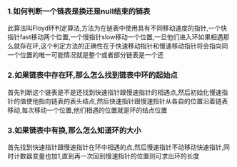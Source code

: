 ### 1.如何判断一个链表是换还是null结束的链表
此算法叫Floyd环判定算法,方法为在链表中使用具有不同移动速度的指针,一个快指针fast移动两个位置,一个慢指针slow移动一个位置,一旦他们进入环如果相遇那么就存在环,这个判定方法的正确性在于快速移动指针和慢速移动指针将会指向同一个位置的唯一可能情况就是整个或者部分链表是一个还
### 2.如果链表中存在环,那么怎么找到链表中环的起始点
首先判断这个链表是不是还找到快速指针跟慢速指针的相遇点,然后初始化慢速指针的值使他指向链表的表头结点,然后快速指针跟慢速指针从各自的位置沿着链表移动,每次移动一个位置,他们相遇的位置就是环的结点位置
### 3.如果链表中有换,那么怎么知道环的大小
首先找到快速指针跟慢速指针在环中相遇的点,然后慢速指针不动移动快速指针,同时计数器变量也加1,直到再一次回到慢速指针的位置则可求出环的长度



